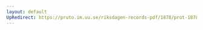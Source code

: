 ```yaml
---
layout: default
UpRedirect: https://pruto.im.uu.se/riksdagen-records-pdf/1878/prot-1878--ak--062/prot-1878--ak--062_000.pdf
---
```

